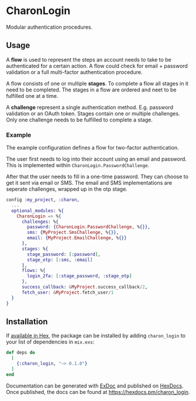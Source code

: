 # CharonLogin

Modular authentication procedures.

## Usage

A **flow** is used to represent the steps an account needs to take to be authenticated for a certain
action. A flow could check for email + password validation or a full multi-factor authentication
procedure.

A flow consists of one or multiple **stages**. To complete a flow all stages in it need to be
completed. The stages in a flow are ordered and neet to be fulfilled one at a time.

A **challenge** represent a single authentication method. E.g. password validation or an OAuth
token. Stages contain one or multiple challenges. Only one challenge needs to be fulfilled to
complete a stage.

### Example

The example configuration defines a flow for two-factor authentication.

The user first needs to log into their account using an email and password. This is implemented
within `CharonLogin.PasswordChallenge`.

After that the user needs to fill in a one-time password. They can choose to get it sent via
email or SMS. The email and SMS implementations are seperate challenges, wrapped up in the
otp stage.

```elixir
config :my_project, :charon,
  ...
  optional_modules: %{
    CharonLogin => %{
      challenges: %{
        password: {CharonLogin.PasswordChallenge, %{}},
        sms: {MyProject.SmsChallenge, %{}},
        email: {MyProject.EmailChallenge, %{}}
      },
      stages: %{
        stage_password: [:password],
        stage_otp: [:sms, :email]
      },
      flows: %{
        login_2fa: [:stage_password, :stage_otp]
      },
      success_callback: &MyProject.success_callback/2,
      fetch_user: &MyProject.fetch_user/1
  }
}
```

## Installation

If [available in Hex](https://hex.pm/docs/publish), the package can be installed
by adding `charon_login` to your list of dependencies in `mix.exs`:

```elixir
def deps do
  [
    {:charon_login, "~> 0.1.0"}
  ]
end
```

Documentation can be generated with [ExDoc](https://github.com/elixir-lang/ex_doc)
and published on [HexDocs](https://hexdocs.pm). Once published, the docs can
be found at <https://hexdocs.pm/charon_login>.

